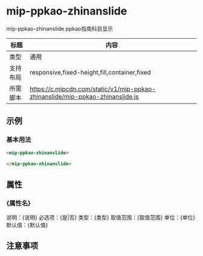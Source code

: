 # mip-ppkao-zhinanslide

mip-ppkao-zhinanslide ppkao指南科目显示

标题|内容
----|----
类型|通用
支持布局|responsive,fixed-height,fill,container,fixed
所需脚本|https://c.mipcdn.com/static/v1/mip-ppkao-zhinanslide/mip-ppkao-zhinanslide.js

## 示例

### 基本用法
```html
<mip-ppkao-zhinanslide>
    
</mip-ppkao-zhinanslide>
```

## 属性

### {属性名}

说明：{说明}
必选项：{是|否}
类型：{类型}
取值范围：{取值范围}
单位：{单位}
默认值：{默认值}

## 注意事项

